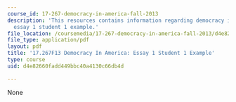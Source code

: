 ```yaml
---
course_id: 17-267-democracy-in-america-fall-2013
description: 'This resources contains information regarding democracy in america:
  essay 1 student 1 example.'
file_location: /coursemedia/17-267-democracy-in-america-fall-2013/d4e82660fadd449bbc40a4130c66db4d_MIT17_267F13Stu1Essay1.pdf
file_type: application/pdf
layout: pdf
title: '17.267F13 Democracy In America: Essay 1 Student 1 Example'
type: course
uid: d4e82660fadd449bbc40a4130c66db4d

---
```

None